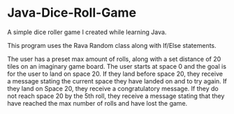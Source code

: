 # Java-Dice-Roll-Game
A simple dice roller game I created while learning Java.

This program uses the Rava Random class along with If/Else statements.

The user has a preset max amount of rolls, along with a set distance of 20 tiles on an imaginary game board.
The user starts at space 0 and the goal is for the user to land on space 20.
If they land before space 20, they receive a message stating the current space they have landed on and to try again. 
If they land on Space 20, they receive a congratulatory message.
If they do not reach space 20 by the 5th roll, they receive a message stating that they have reached the max number of rolls and 
have lost the game.
